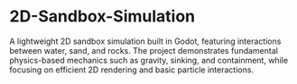 # 2D-Sandbox-Simulation
A lightweight 2D sandbox simulation built in Godot, featuring interactions between water, sand, and rocks. The project demonstrates fundamental physics-based mechanics such as gravity, sinking, and containment, while focusing on efficient 2D rendering and basic particle interactions.
